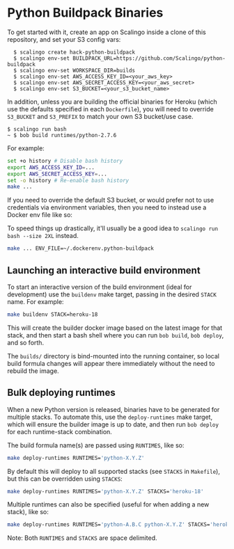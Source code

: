 # Python Buildpack Binaries

To get started with it, create an app on Scalingo inside a clone of this repository, and set your S3 config vars:

```
  $ scalingo create hack-python-buildpack
  $ scalingo env-set BUILDPACK_URL=https://github.com/Scalingo/python-buildpack
  $ scalingo env-set WORKSPACE_DIR=builds
  $ scalingo env-set AWS_ACCESS_KEY_ID=<your_aws_key>
  $ scalingo env-set AWS_SECRET_ACCESS_KEY=<your_aws_secret>
  $ scalingo env-set S3_BUCKET=<your_s3_bucket_name>
```

In addition, unless you are building the official binaries for Heroku (which use the defaults
specified in each `Dockerfile`), you will need to override `S3_BUCKET` and `S3_PREFIX` to
match your own S3 bucket/use case.

    $ scalingo run bash
    ~ $ bob build runtimes/python-2.7.6

For example:

```bash
set +o history # Disable bash history
export AWS_ACCESS_KEY_ID=...
export AWS_SECRET_ACCESS_KEY=...
set -o history # Re-enable bash history
make ...
```

If you need to override the default S3 bucket, or would prefer not to use credentials via
environment variables, then you need to instead use a Docker env file like so:

To speed things up drastically, it'll usually be a good idea to `scalingo run bash --size 2XL` instead.

   ```bash
   make ... ENV_FILE=~/.dockerenv.python-buildpack
   ```

## Launching an interactive build environment

To start an interactive version of the build environment (ideal for development) use the
`buildenv` make target, passing in the desired `STACK` name. For example:

```bash
make buildenv STACK=heroku-18
```

This will create the builder docker image based on the latest image for that stack, and
then start a bash shell where you can run `bob build`, `bob deploy`, and so forth.

The `builds/` directory is bind-mounted into the running container, so local build formula
changes will appear there immediately without the need to rebuild the image.

## Bulk deploying runtimes

When a new Python version is released, binaries have to be generated for multiple stacks.
To automate this, use the `deploy-runtimes` make target, which will ensure the builder
image is up to date, and then run `bob deploy` for each runtime-stack combination.

The build formula name(s) are passed using `RUNTIMES`, like so:

```bash
make deploy-runtimes RUNTIMES='python-X.Y.Z'
```

By default this will deploy to all supported stacks (see `STACKS` in `Makefile`),
but this can be overridden using `STACKS`:

```bash
make deploy-runtimes RUNTIMES='python-X.Y.Z' STACKS='heroku-18'
```

Multiple runtimes can also be specified (useful for when adding a new stack), like so:

```bash
make deploy-runtimes RUNTIMES='python-A.B.C python-X.Y.Z' STACKS='heroku-22'
```

Note: Both `RUNTIMES` and `STACKS` are space delimited.
